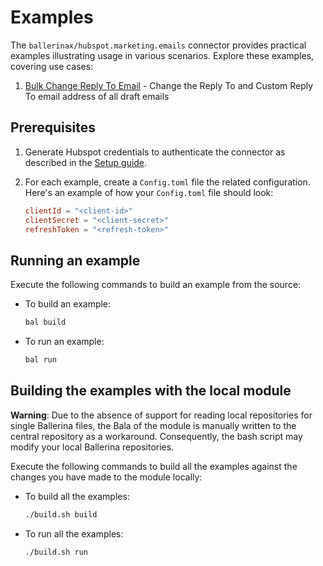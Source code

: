 # Examples

The `ballerinax/hubspot.marketing.emails` connector provides practical examples illustrating usage in various scenarios. Explore these examples, covering use cases:

1. [Bulk Change Reply To Email](./bulk_change_reply_email/) - Change the Reply To and Custom Reply To email address of all draft emails


## Prerequisites

1. Generate Hubspot credentials to authenticate the connector as described in the [Setup guide](../ballerina/Package.md#setup-guide).

2. For each example, create a `Config.toml` file the related configuration. Here's an example of how your `Config.toml` file should look:

    ```toml
    clientId = "<client-id>"
    clientSecret = "<client-secret>"
    refreshToken = "<refresh-token>"
    ``` 

## Running an example

Execute the following commands to build an example from the source:

* To build an example:

    ```bash
    bal build
    ```

* To run an example:

    ```bash
    bal run
    ```

## Building the examples with the local module

**Warning**: Due to the absence of support for reading local repositories for single Ballerina files, the Bala of the module is manually written to the central repository as a workaround. Consequently, the bash script may modify your local Ballerina repositories.

Execute the following commands to build all the examples against the changes you have made to the module locally:

* To build all the examples:

    ```bash
    ./build.sh build
    ```

* To run all the examples:

    ```bash
    ./build.sh run
    ```
